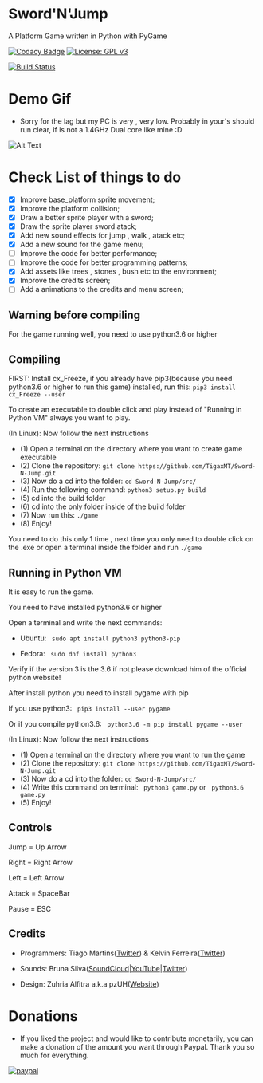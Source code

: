 # Sword'N'Jump
A Platform Game written in Python with PyGame

[![Codacy Badge](https://api.codacy.com/project/badge/Grade/d62fafde82be4aeb85e65d8b34fac2b2)](https://app.codacy.com/app/TigaxMT_2/Sword-N-Jump?utm_source=github.com&utm_medium=referral&utm_content=TigaxMT/Sword-N-Jump&utm_campaign=Badge_Grade_Dashboard)
[![License: GPL v3](https://img.shields.io/badge/License-GPL%20v3-blue.svg)](https://www.gnu.org/licenses/gpl-3.0)

[![Build Status](https://travis-ci.com/TigaxMT/Sword-N-Jump.svg?branch=master)](https://travis-ci.com/TigaxMT/Sword-N-Jump)

# Demo Gif

* Sorry for the lag but my PC is very , very low. Probably in your's should run clear, if is not a 1.4GHz Dual core like mine :D

![Alt Text](https://github.com/TigaxMT/Another-Platform-Game/blob/master/APG.gif)

# Check List of things to do

*  [x] Improve base_platform sprite movement;
*  [x] Improve the platform collision;
*  [x] Draw a better sprite player with a sword;
*  [x] Draw the sprite player sword atack;
*  [x] Add new sound effects for jump , walk , atack etc;
*  [x] Add a new sound for the game menu;
*  [ ] Improve the code for better performance;
*  [ ] Improve the code for better programming patterns;
*  [x] Add assets like trees , stones , bush etc to the environment;
*  [x] Improve the credits screen;
*  [ ] Add a animations to the credits and menu screen;

## Warning before compiling

For the game running well, you need to use python3.6 or higher

## Compiling

FIRST: Install cx_Freeze, if you already have pip3(because you need python3.6 or higher to run this game) installed,
run this: `pip3 install cx_Freeze --user`

To create an executable to double click and play instead of "Running in Python VM" always you want to play.

(In Linux): Now follow the next instructions

* (1) Open a terminal on the directory where you want to create game executable
* (2) Clone the repository: `git clone https://github.com/TigaxMT/Sword-N-Jump.git`
* (3) Now do a cd into the folder: `cd Sword-N-Jump/src/`
* (4) Run the following command: `python3 setup.py build`
* (5) cd into the build folder
* (6) cd into the only folder inside of the build folder
* (7) Now run this: `./game`
* (8) Enjoy!

You need to do this only 1 time , next time you only need to double click on the .exe or open a terminal inside the folder and run `./game`
 
## Running in Python VM

It is easy to run the game.

You need to have installed python3.6 or higher

Open a terminal and write the next commands:

* Ubuntu: ` sudo apt install python3 python3-pip`

* Fedora: ` sudo dnf install python3`

Verify if the version 3 is the 3.6 if not please download him of the official python website! 

After install python you need to install pygame with pip

If you use python3:
` pip3 install --user pygame`

Or if you compile python3.6:
` python3.6 -m pip install pygame --user`

(In Linux): Now follow the next instructions

* (1) Open a terminal on the directory where you want to run the game
* (2) Clone the repository: `git clone https://github.com/TigaxMT/Sword-N-Jump.git`
* (3) Now do a cd into the folder: `cd Sword-N-Jump/src/`
* (4) Write this command on terminal: ` python3 game.py` or ` python3.6 game.py`
* (5) Enjoy!  

## Controls

Jump = Up Arrow

Right = Right Arrow

Left = Left Arrow

Attack = SpaceBar

Pause = ESC

## Credits

* Programmers: Tiago Martins([Twitter](https://twitter.com/ttiago127)) & Kelvin Ferreira([Twitter](https://twitter.com/k30v1n))

* Sounds: Bruna Silva([SoundCloud](https://soundcloud.com/bruzzounds)|[YouTube](https://www.youtube.com/channel/UCrLNM0hqYuBzvpirB80SnRQ)|[Twitter](https://twitter.com/BruZZounds))

* Design: Zuhria Alfitra a.k.a pzUH([Website](https://www.gameart2d.com/))

# Donations

* If you liked the project and would like to contribute monetarily, you can make a donation of the amount you want through   Paypal. Thank you so much for everything.

[![paypal](https://www.paypalobjects.com/en_US/i/btn/btn_donateCC_LG.gif)](https://www.paypal.com/cgi-bin/webscr?cmd=_s-xclick&hosted_button_id=RS4CKRLKDTKFJ)
